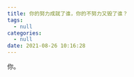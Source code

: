 ```yaml
---
title: 你的努力成就了谁，你的不努力又毁了谁？
tags:
  - null
categories:
  - null
date: 2021-08-26 10:16:28
---
```


你。

